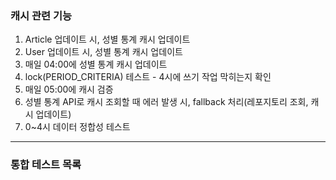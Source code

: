 ### 캐시 관련 기능

1. Article 업데이트 시, 성별 통계 캐시 업데이트
2. User 업데이트 시, 성별 통계 캐시 업데이트
3. 매일 04:00에 성별 통계 캐시 업데이트
4. lock(PERIOD_CRITERIA) 테스트 - 4시에 쓰기 작업 막히는지 확인
4. 매일 05:00에 캐시 검증
5. 성별 통계 API로 캐시 조회할 때 에러 발생 시, fallback 처리(레포지토리 조회, 캐시 업데이트)
6. 0~4시 데이터 정합성 테스트

---

### 통합 테스트 목록

